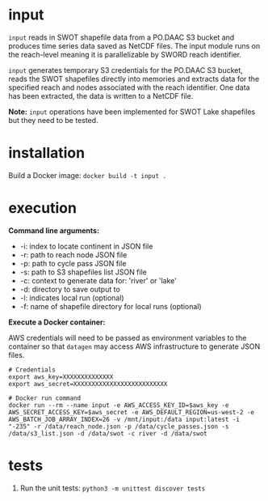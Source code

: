 # input

`input` reads in SWOT shapefile data from a PO.DAAC S3 bucket and produces time series data saved as NetCDF files. The input module runs on the reach-level meaning it is parallelizable by SWORD reach identifier.

`input` generates temporary S3 credentials for the PO.DAAC S3 bucket, reads the SWOT shapefiles directly into memories and extracts data for the specified reach and nodes associated with the reach identifier. One data has been extracted, the data is written to a NetCDF file.

**Note:** `input` operations have been implemented for SWOT Lake shapefiles but they need to be tested.

# installation

Build a Docker image: `docker build -t input .`

# execution

**Command line arguments:**
- -i: index to locate continent in JSON file
- -r: path to reach node JSON file
- -p: path to cycle pass JSON file
- -s: path to S3 shapefiles list JSON file
- -c: context to generate data for: 'river' or 'lake'
- -d: directory to save output to
- -l: indicates local run (optional)
- -f: name of shapefile directory for local runs (optional)

**Execute a Docker container:**

AWS credentials will need to be passed as environment variables to the container so that `datagen` may access AWS infrastructure to generate JSON files.

```
# Credentials
export aws_key=XXXXXXXXXXXXXX
export aws_secret=XXXXXXXXXXXXXXXXXXXXXXXXXX

# Docker run command
docker run --rm --name input -e AWS_ACCESS_KEY_ID=$aws_key -e AWS_SECRET_ACCESS_KEY=$aws_secret -e AWS_DEFAULT_REGION=us-west-2 -e AWS_BATCH_JOB_ARRAY_INDEX=26 -v /mnt/input:/data input:latest -i "-235" -r /data/reach_node.json -p /data/cycle_passes.json -s /data/s3_list.json -d /data/swot -c river -d /data/swot
```

# tests

1. Run the unit tests: `python3 -m unittest discover tests`